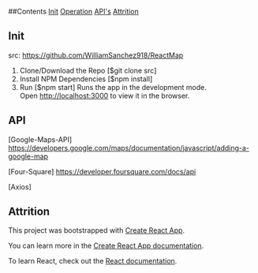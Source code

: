 
##Contents
[Init](#Init)
[Operation](#Operation)
[API's](#API)
[Attrition](#Attrition)



## Init
src: https://github.com/WilliamSanchez918/ReactMap
1. Clone/Download the Repo [$git clone src]
2. Install NPM Dependencies [$npm install]
3. Run [$npm start]
Runs the app in the development mode.<br>
Open [http://localhost:3000](http://localhost:3000) to view it in the browser.


## API

[Google-Maps-API]
https://developers.google.com/maps/documentation/javascript/adding-a-google-map

[Four-Square]
https://developer.foursquare.com/docs/api

[Axios]



## Attrition
This project was bootstrapped with [Create React App](https://github.com/facebook/create-react-app).

You can learn more in the [Create React App documentation](https://facebook.github.io/create-react-app/docs/getting-started).

To learn React, check out the [React documentation](https://reactjs.org/).
